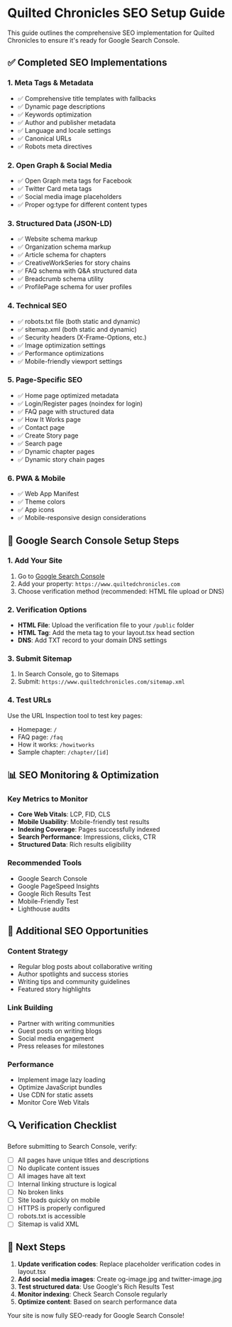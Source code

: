 # Quilted Chronicles SEO Setup Guide

This guide outlines the comprehensive SEO implementation for Quilted Chronicles to ensure it's ready for Google Search Console.

## ✅ Completed SEO Implementations

### 1. Meta Tags & Metadata

- ✅ Comprehensive title templates with fallbacks
- ✅ Dynamic page descriptions
- ✅ Keywords optimization
- ✅ Author and publisher metadata
- ✅ Language and locale settings
- ✅ Canonical URLs
- ✅ Robots meta directives

### 2. Open Graph & Social Media

- ✅ Open Graph meta tags for Facebook
- ✅ Twitter Card meta tags
- ✅ Social media image placeholders
- ✅ Proper og:type for different content types

### 3. Structured Data (JSON-LD)

- ✅ Website schema markup
- ✅ Organization schema markup
- ✅ Article schema for chapters
- ✅ CreativeWorkSeries for story chains
- ✅ FAQ schema with Q&A structured data
- ✅ Breadcrumb schema utility
- ✅ ProfilePage schema for user profiles

### 4. Technical SEO

- ✅ robots.txt file (both static and dynamic)
- ✅ sitemap.xml (both static and dynamic)
- ✅ Security headers (X-Frame-Options, etc.)
- ✅ Image optimization settings
- ✅ Performance optimizations
- ✅ Mobile-friendly viewport settings

### 5. Page-Specific SEO

- ✅ Home page optimized metadata
- ✅ Login/Register pages (noindex for login)
- ✅ FAQ page with structured data
- ✅ How It Works page
- ✅ Contact page
- ✅ Create Story page
- ✅ Search page
- ✅ Dynamic chapter pages
- ✅ Dynamic story chain pages

### 6. PWA & Mobile

- ✅ Web App Manifest
- ✅ Theme colors
- ✅ App icons
- ✅ Mobile-responsive design considerations

## 🔧 Google Search Console Setup Steps

### 1. Add Your Site

1. Go to [Google Search Console](https://search.google.com/search-console/)
2. Add your property: `https://www.quiltedchronicles.com`
3. Choose verification method (recommended: HTML file upload or DNS)

### 2. Verification Options

- **HTML File**: Upload the verification file to your `/public` folder
- **HTML Tag**: Add the meta tag to your layout.tsx head section
- **DNS**: Add TXT record to your domain DNS settings

### 3. Submit Sitemap

1. In Search Console, go to Sitemaps
2. Submit: `https://www.quiltedchronicles.com/sitemap.xml`

### 4. Test URLs

Use the URL Inspection tool to test key pages:

- Homepage: `/`
- FAQ page: `/faq`
- How it works: `/howitworks`
- Sample chapter: `/chapter/[id]`

## 📊 SEO Monitoring & Optimization

### Key Metrics to Monitor

- **Core Web Vitals**: LCP, FID, CLS
- **Mobile Usability**: Mobile-friendly test results
- **Indexing Coverage**: Pages successfully indexed
- **Search Performance**: Impressions, clicks, CTR
- **Structured Data**: Rich results eligibility

### Recommended Tools

- Google Search Console
- Google PageSpeed Insights
- Google Rich Results Test
- Mobile-Friendly Test
- Lighthouse audits

## 🚀 Additional SEO Opportunities

### Content Strategy

- Regular blog posts about collaborative writing
- Author spotlights and success stories
- Writing tips and community guidelines
- Featured story highlights

### Link Building

- Partner with writing communities
- Guest posts on writing blogs
- Social media engagement
- Press releases for milestones

### Performance

- Implement image lazy loading
- Optimize JavaScript bundles
- Use CDN for static assets
- Monitor Core Web Vitals

## 🔍 Verification Checklist

Before submitting to Search Console, verify:

- [ ] All pages have unique titles and descriptions
- [ ] No duplicate content issues
- [ ] All images have alt text
- [ ] Internal linking structure is logical
- [ ] No broken links
- [ ] Site loads quickly on mobile
- [ ] HTTPS is properly configured
- [ ] robots.txt is accessible
- [ ] Sitemap is valid XML

## 📝 Next Steps

1. **Update verification codes**: Replace placeholder verification codes in layout.tsx
2. **Add social media images**: Create og-image.jpg and twitter-image.jpg
3. **Test structured data**: Use Google's Rich Results Test
4. **Monitor indexing**: Check Search Console regularly
5. **Optimize content**: Based on search performance data

Your site is now fully SEO-ready for Google Search Console!
